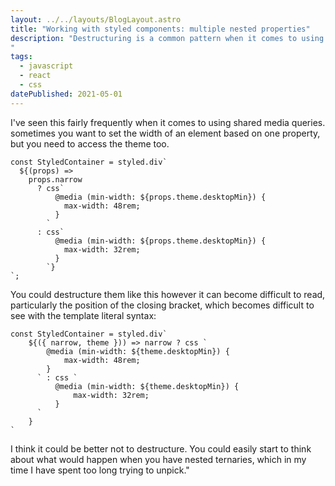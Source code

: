 ```yaml
---
layout: ../../layouts/BlogLayout.astro
title: "Working with styled components: multiple nested properties"
description: "Destructuring is a common pattern when it comes to using styled components in complex situations. But it can be hazardous to clearly identify nesting. Here are a few suggestions.
"
tags: 
  - javascript
  - react
  - css
datePublished: 2021-05-01
---
```

I've seen this fairly frequently when it comes to using shared media queries. sometimes you want to set the width of an element based on one property, but you need to access the theme too.

```
const StyledContainer = styled.div`
  ${(props) =>
    props.narrow
      ? css`
          @media (min-width: ${props.theme.desktopMin}) {
            max-width: 48rem;
          }
        `
      : css`
          @media (min-width: ${props.theme.desktopMin}) {
            max-width: 32rem;
          }
        `}
`;
```

You could destructure them like this however it can become difficult to read, particularly the position of the closing bracket, which becomes difficult to see with the template literal syntax:

```
const StyledContainer = styled.div`
    ${({ narrow, theme })) => narrow ? css `
        @media (min-width: ${theme.desktopMin}) {
            max-width: 48rem;
        }
      ` : css `
          @media (min-width: ${theme.desktopMin}) {
              max-width: 32rem;
          }
      `
    }
`
```

I think it could be better not to destructure. You could easily start to think about what would happen when you have nested ternaries, which in my time I have spent too long trying to unpick."